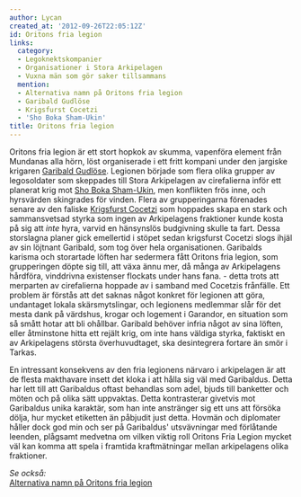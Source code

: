 ```yaml
---
author: Lycan
created_at: '2012-09-26T22:05:12Z'
id: Oritons fria legion
links:
  category:
  - Legoknektskompanier
  - Organisationer i Stora Arkipelagen
  - Vuxna män som gör saker tillsammans
  mention:
  - Alternativa namn på Oritons fria legion
  - Garibald Gudlöse
  - Krigsfurst Cocetzi
  - 'Sho Boka Sham-Ukin'
title: Oritons fria legion
---
```


Oritons fria legion är ett stort hopkok av skumma, vapenföra element från Mundanas alla hörn, löst
organiserade i ett fritt kompani under den jargiske krigaren [Garibald Gudlöse]. Legionen började
som flera olika grupper av legosoldater som skeppades till Stora Arkipelagen av cirefalierna inför
ett planerat krig mot [Sho Boka Sham-Ukin], men konflikten frös inne, och hyrsvärden skingrades för
vinden. Flera av grupperingarna förenades senare av den faliske [Krigsfurst Cocetzi] som hoppades
skapa en stark och sammansvetsad styrka som ingen av Arkipelagens fraktioner kunde kosta på sig att
*inte* hyra, varvid en hänsynslös budgivning skulle ta fart. Dessa storslagna planer gick emellertid
i stöpet sedan krigsfurst Cocetzi slogs ihjäl av sin löjtnant Garibald, som tog över hela
organisationen. Garibalds karisma och storartade löften har sedermera fått Oritons fria legion, som
grupperingen döpte sig till, att växa ännu mer, då många av Arkipelagens hårdföra, vinddrivna
existenser flockats under hans fana. - detta trots att merparten av cirefalierna hoppade av i
samband med Cocetzis frånfälle. Ett problem är förstås att det saknas något konkret för legionen att
göra, undantaget lokala skärsmytslingar, och legionens medlemmar slår för det mesta dank på
värdshus, krogar och logement i Garandor, en situation som så smått hotar att bli ohållbar. Garibald
behöver infria något av sina löften, eller åtminstone hitta ett rejält krig, om inte hans väldiga
styrka, faktiskt en av Arkipelagens största överhuvudtaget, ska desintegrera fortare än smör i
Tarkas.

En intressant konsekvens av den fria legionens närvaro i arkipelagen är att de flesta makthavare
insett det kloka i att hålla sig väl med Garibaldus. Detta har lett till att Garibaldus oftast
behandlas som adel, bjuds till banketter och möten och på olika sätt uppvaktas. Detta kontrasterar
givetvis mot Garibaldus unika karaktär, som han inte anstränger sig ett uns att försöka dölja, hur
mycket etiketten än påbjudit just detta. Hovmän och diplomater håller dock god min och ser på
Garibaldus' utsvävningar med förlåtande leenden, plågsamt medvetna om vilken viktig roll Oritons
Fria Legion mycket väl kan komma att spela i framtida kraftmätningar mellan arkipelagens olika
fraktioner.

*Se också:*\
[Alternativa namn på Oritons fria legion]

  [Garibald Gudlöse]: Garibald_Gudlöse
  [Sho Boka Sham-Ukin]: Sho_Boka_Sham-Ukin
  [Krigsfurst Cocetzi]: Krigsfurst_Cocetzi
  [Alternativa namn på Oritons fria legion]: Alternativa_namn_på_Oritons_fria_legion